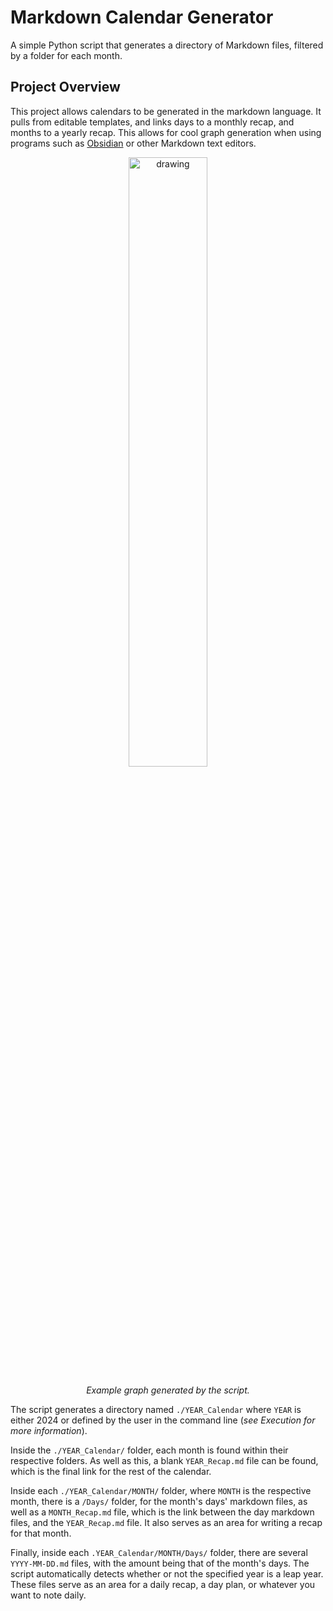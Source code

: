 # Markdown Calendar Generator

A simple Python script that generates a directory of Markdown files, filtered by a folder for each month.

## Project Overview

This project allows calendars to be generated in the markdown language. It pulls from editable templates, and links days to a monthly recap, and months to a yearly recap.
This allows for cool graph generation when using programs such as [Obsidian](https://obsidian.md/) or other Markdown text editors.

<p align="center">
  <img src="https://github.com/bill-kilby/markdown-calendar-generator/assets/112211584/17dc3d1e-7336-4998-a3d5-2e120dd46643" alt="drawing" width="50%"/>
</p>

<p align="center"><i>Example graph generated by the script.</i></p>

The script generates a directory named `./YEAR_Calendar` where `YEAR` is either 2024 or defined by the user in the command line (_see Execution for more information_).

Inside the `./YEAR_Calendar/` folder, each month is found within their respective folders. As well as this, a blank `YEAR_Recap.md` file can be found, which is the
final link for the rest of the calendar.

Inside each `./YEAR_Calendar/MONTH/` folder, where `MONTH` is the respective month, there is a `/Days/` folder, for the month's days' markdown files, as well as a
`MONTH_Recap.md` file, which is the link between the day markdown files, and the `YEAR_Recap.md` file. It also serves as an area for writing a recap for that month. 

Finally, inside each `.YEAR_Calendar/MONTH/Days/` folder, there are several `YYYY-MM-DD.md` files, with the amount being that of the month's days. The script 
automatically detects whether or not the specified year is a leap year. These files serve as an area for a daily recap, a day plan, or whatever you want to
note daily.
